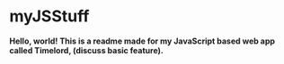 # myJSStuff

**Hello, world! This is a readme made for my JavaScript based web app called Timelord, (discuss basic feature).**